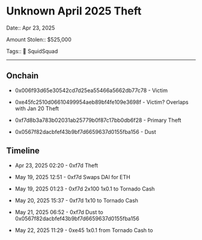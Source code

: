 # Unknown April 2025 Theft

Date:: Apr 23, 2025

Amount Stolen:: $525,000

Tags:: 🔑 SquidSquad


---


## Onchain

- 0x006f93d65e30542cd7d25ea55466a5662db77c78 - Victim

- 0xe45fc2510d06610499954aeb89bf4fe109e3698f - Victim? Overlaps with Jan 20 Theft

- 0xf7d8b3a783b02031ab25779b0f87c17bb0db6f28 - Primary Theft

- 0x0567f82dacbfef43b9bf7d6659637d0155fba156 - Dust


## Timeline

- Apr 23, 2025 02:20 - 0xf7d Theft

- May 19, 2025 12:51 - 0xf7d Swaps DAI for ETH

- May 19, 2025 01:23 - 0xf7d 2x100 1x0.1 to Tornado Cash

- May 20, 2025 15:37 - 0xf7d 1x10 to Tornado Cash

- May 21, 2025 06:52 - 0xf7d Dust to 0x0567f82dacbfef43b9bf7d6659637d0155fba156

- May 22, 2025 11:29 - 0xe45 1x0.1 from Tornado Cash to
